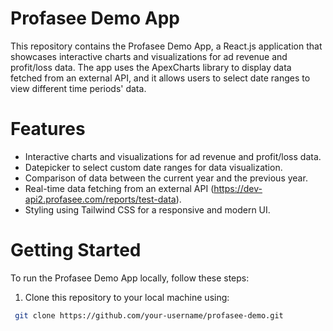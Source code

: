# Profasee Demo App

This repository contains the Profasee Demo App, a React.js application that showcases interactive charts and visualizations for ad revenue and profit/loss data. The app uses the ApexCharts library to display data fetched from an external API, and it allows users to select date ranges to view different time periods' data.

# Features
- Interactive charts and visualizations for ad revenue and profit/loss data.
- Datepicker to select custom date ranges for data visualization.
- Comparison of data between the current year and the previous year.
- Real-time data fetching from an external API (https://dev-api2.profasee.com/reports/test-data).
- Styling using Tailwind CSS for a responsive and modern UI.

# Getting Started
To run the Profasee Demo App locally, follow these steps:

1. Clone this repository to your local machine using:
  
  ```bash
   git clone https://github.com/your-username/profasee-demo.git
